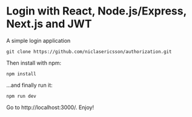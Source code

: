 # Login with React, Node.js/Express, Next.js and JWT
A simple login application

```
git clone https://github.com/niclasericsson/authorization.git
```

Then install with npm:

```
npm install
```

...and finally run it:

```
npm run dev
```

Go to http://localhost:3000/. Enjoy!
